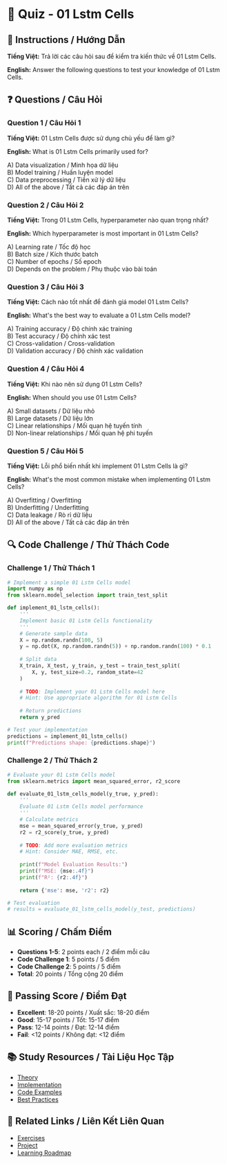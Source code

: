 # 🧠 Quiz - 01 Lstm Cells

## 📝 Instructions / Hướng Dẫn

**Tiếng Việt:** Trả lời các câu hỏi sau để kiểm tra kiến thức về 01 Lstm Cells.

**English:** Answer the following questions to test your knowledge of 01 Lstm Cells.

## ❓ Questions / Câu Hỏi

### Question 1 / Câu Hỏi 1
**Tiếng Việt:** 01 Lstm Cells được sử dụng chủ yếu để làm gì?

**English:** What is 01 Lstm Cells primarily used for?

A) Data visualization / Minh họa dữ liệu  
B) Model training / Huấn luyện model  
C) Data preprocessing / Tiền xử lý dữ liệu  
D) All of the above / Tất cả các đáp án trên

### Question 2 / Câu Hỏi 2
**Tiếng Việt:** Trong 01 Lstm Cells, hyperparameter nào quan trọng nhất?

**English:** Which hyperparameter is most important in 01 Lstm Cells?

A) Learning rate / Tốc độ học  
B) Batch size / Kích thước batch  
C) Number of epochs / Số epoch  
D) Depends on the problem / Phụ thuộc vào bài toán

### Question 3 / Câu Hỏi 3
**Tiếng Việt:** Cách nào tốt nhất để đánh giá model 01 Lstm Cells?

**English:** What's the best way to evaluate a 01 Lstm Cells model?

A) Training accuracy / Độ chính xác training  
B) Test accuracy / Độ chính xác test  
C) Cross-validation / Cross-validation  
D) Validation accuracy / Độ chính xác validation

### Question 4 / Câu Hỏi 4
**Tiếng Việt:** Khi nào nên sử dụng 01 Lstm Cells?

**English:** When should you use 01 Lstm Cells?

A) Small datasets / Dữ liệu nhỏ  
B) Large datasets / Dữ liệu lớn  
C) Linear relationships / Mối quan hệ tuyến tính  
D) Non-linear relationships / Mối quan hệ phi tuyến

### Question 5 / Câu Hỏi 5
**Tiếng Việt:** Lỗi phổ biến nhất khi implement 01 Lstm Cells là gì?

**English:** What's the most common mistake when implementing 01 Lstm Cells?

A) Overfitting / Overfitting  
B) Underfitting / Underfitting  
C) Data leakage / Rò rỉ dữ liệu  
D) All of the above / Tất cả các đáp án trên

## 🔍 Code Challenge / Thử Thách Code

### Challenge 1 / Thử Thách 1
```python
# Implement a simple 01 Lstm Cells model
import numpy as np
from sklearn.model_selection import train_test_split

def implement_01_lstm_cells():
    '''
    Implement basic 01 Lstm Cells functionality
    '''
    # Generate sample data
    X = np.random.randn(100, 5)
    y = np.dot(X, np.random.randn(5)) + np.random.randn(100) * 0.1
    
    # Split data
    X_train, X_test, y_train, y_test = train_test_split(
        X, y, test_size=0.2, random_state=42
    )
    
    # TODO: Implement your 01 Lstm Cells model here
    # Hint: Use appropriate algorithm for 01 Lstm Cells
    
    # Return predictions
    return y_pred

# Test your implementation
predictions = implement_01_lstm_cells()
print(f"Predictions shape: {predictions.shape}")
```

### Challenge 2 / Thử Thách 2
```python
# Evaluate your 01 Lstm Cells model
from sklearn.metrics import mean_squared_error, r2_score

def evaluate_01_lstm_cells_model(y_true, y_pred):
    '''
    Evaluate 01 Lstm Cells model performance
    '''
    # Calculate metrics
    mse = mean_squared_error(y_true, y_pred)
    r2 = r2_score(y_true, y_pred)
    
    # TODO: Add more evaluation metrics
    # Hint: Consider MAE, RMSE, etc.
    
    print(f"Model Evaluation Results:")
    print(f"MSE: {mse:.4f}")
    print(f"R²: {r2:.4f}")
    
    return {'mse': mse, 'r2': r2}

# Test evaluation
# results = evaluate_01_lstm_cells_model(y_test, predictions)
```

## 📊 Scoring / Chấm Điểm

- **Questions 1-5**: 2 points each / 2 điểm mỗi câu
- **Code Challenge 1**: 5 points / 5 điểm
- **Code Challenge 2**: 5 points / 5 điểm
- **Total**: 20 points / Tổng cộng 20 điểm

## 🎯 Passing Score / Điểm Đạt

- **Excellent**: 18-20 points / Xuất sắc: 18-20 điểm
- **Good**: 15-17 points / Tốt: 15-17 điểm  
- **Pass**: 12-14 points / Đạt: 12-14 điểm
- **Fail**: <12 points / Không đạt: <12 điểm

## 📚 Study Resources / Tài Liệu Học Tập

- [Theory](./THEORY_01_lstm_cells.md)
- [Implementation](./IMPLEMENTATION_01_lstm_cells.md)
- [Code Examples](./CODE_EXAMPLES_01_lstm_cells.md)
- [Best Practices](./BEST_PRACTICES_01_lstm_cells.md)

## 🔗 Related Links / Liên Kết Liên Quan

- [Exercises](./EXERCISES_01_lstm_cells.md)
- [Project](./PROJECT_01_lstm_cells.md)
- [Learning Roadmap](./LEARNING_ROADMAP_01_lstm_cells.md)
